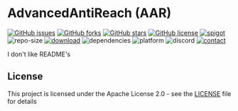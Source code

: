 # AdvancedAntiReach (AAR)

[![GitHub issues](https://img.shields.io/github/issues/illuminator3/AdvancedAntiReach)](https://github.com/illuminator3/AdvancedAntiReach/issues)
[![GitHub forks](https://img.shields.io/github/forks/illuminator3/AdvancedAntiReach)](https://github.com/illuminator3/AdvancedAntiReach/network)
[![GitHub stars](https://img.shields.io/github/stars/illuminator3/AdvancedAntiReach)](https://github.com/illuminator3/AdvancedAntiReach/stargazers)
[![GitHub license](https://img.shields.io/github/license/illuminator3/AdvancedAntiReach)](https://github.com/illuminator3/AdvancedAntiReach/blob/master/LICENSE)
[![spigot](https://img.shields.io/badge/spigot--api-1.8.8-yellow)](https://www.spigotmc.org)
![repo-size](https://img.shields.io/github/repo-size/illuminator3/advancedantireach)
[![download](https://img.shields.io/badge/download-v1.0.0-critical)](https://github.com/illuminator3/AdvancedAntiReach/releases/tag/v1.0.0)
![dependencies](https://img.shields.io/badge/dependencies-none-lightgrey)
![platform](https://img.shields.io/badge/platform-spigot-yellow)
![discord](https://img.shields.io/badge/discord-coming%20soon-9cf)
[![contact](https://img.shields.io/badge/contact-hardt--j%40web.de-blueviolet)](mailto:hardt-j@web.de)

I don't like README's

## License

This project is licensed under the Apache License 2.0 - see the [LICENSE](LICENSE) file for details
